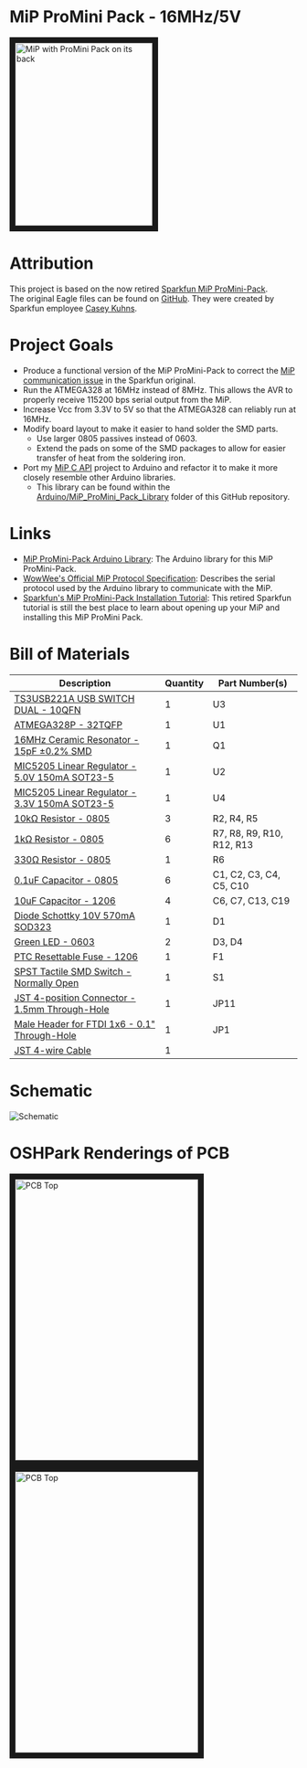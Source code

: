 # MiP ProMini Pack - 16MHz/5V
<img src="https://raw.githubusercontent.com/adamgreen/MiP_ProMini-Pack/master/images/20180416-02.jpg" alt="MiP with ProMini Pack on its back" width="240" height="320" border="10" />

# Attribution
This project is based on the now retired [Sparkfun MiP ProMini-Pack](https://www.sparkfun.com/products/retired/13058).<br>
The original Eagle files can be found on [GitHub](https://github.com/sparkfun/MiP_ProMini-Pack). They were created by
Sparkfun employee [Casey Kuhns](https://github.com/caseykuhns).


# Project Goals
* Produce a functional version of the MiP ProMini-Pack to correct the [MiP communication issue](https://github.com/WowWeeLabs/MiP-BLE-Protocol/issues/18) in the Sparkfun original.
* Run the ATMEGA328 at 16MHz instead of 8MHz. This allows the AVR to properly receive 115200 bps serial output from the
  MiP.
* Increase Vcc from 3.3V to 5V so that the ATMEGA328 can reliably run at 16MHz.
* Modify board layout to make it easier to hand solder the SMD parts.
  * Use larger 0805 passives instead of 0603.
  * Extend the pads on some of the SMD packages to allow for easier transfer of heat from the soldering iron.
* Port my [MiP C API](https://github.com/adamgreen/MiP-Capi) project to Arduino and refactor it to make it more closely resemble other Arduino libraries.
  * This library can be found within the [Arduino/MiP_ProMini_Pack_Library](Arduino/MiP_ProMini_Pack_Library#readme) folder of this GitHub repository.


# Links
* [MiP ProMini-Pack Arduino Library](Arduino/MiP_ProMini_Pack_Library#readme): The Arduino library for this MiP ProMini-Pack.<br>
* [WowWee's Official MiP Protocol Specification](https://github.com/WowWeeLabs/MiP-BLE-Protocol): Describes the serial protocol used by the Arduino library to communicate with the MiP.<br>
* [Sparkfun's MiP ProMini-Pack Installation Tutorial](https://learn.sparkfun.com/tutorials/hacking-the-mip---promini-pack): This retired Sparkfun tutorial is still the best place to learn about opening up your MiP and installing this MiP ProMini Pack.<br>


# Bill of Materials
Description | Quantity | Part Number(s)
------------|----------|---------------
[TS3USB221A USB SWITCH DUAL - 10QFN](https://www.digikey.com/products/en?keywords=296-24019-1-ND) | 1 | U3
[ATMEGA328P - 32TQFP](https://www.digikey.com/products/en?keywords=ATMEGA328P-AURCT-ND) | 1 | U1
[16MHz Ceramic Resonator - 15pF ±0.2% SMD](https://www.digikey.com/products/en?keywords=490-1198-1-ND) | 1 | Q1
[MIC5205 Linear Regulator - 5.0V 150mA SOT23-5](https://www.digikey.com/products/en?keywords=576-1261-1-ND) | 1 | U2
[MIC5205 Linear Regulator - 3.3V 150mA SOT23-5](https://www.digikey.com/products/en?keywords=576-1259-1-ND) | 1 | U4
[10kΩ Resistor - 0805](https://www.adafruit.com/product/441) | 3 | R2, R4, R5
[1kΩ Resistor - 0805](https://www.adafruit.com/product/441) | 6 | R7, R8, R9, R10, R12, R13
[330Ω Resistor - 0805](https://www.adafruit.com/product/441) | 1 | R6
[0.1uF Capacitor - 0805](https://www.adafruit.com/product/441) | 6 | C1, C2, C3, C4, C5, C10
[10uF Capacitor - 1206](https://www.digikey.com/products/en?keywords=478-8235-1-ND) | 4 | C6, C7, C13, C19
[Diode Schottky 10V 570mA SOD323](https://www.digikey.com/products/en?keywords=ZLLS410CT-ND) | 1 | D1
[Green LED - 0603](https://www.digikey.com/products/en?keywords=160-1446-1-ND) | 2 | D3, D4
[PTC Resettable Fuse - 1206](https://www.digikey.com/products/en?keywords=507-1802-1-ND) | 1 | F1
[SPST Tactile SMD Switch - Normally Open](https://www.digikey.com/products/en?keywords=CKN9112CT-ND) | 1 | S1
[JST 4-position Connector - 1.5mm Through-Hole](https://www.digikey.com/products/en?keywords=455-1659-ND) | 1 | JP11
[Male Header for FTDI 1x6 - 0.1" Through-Hole](https://www.digikey.com/products/en?keywords=HDR100IMP40M-G-V-TH-ND) | 1 | JP1
[JST 4-wire Cable]( https://www.digikey.com/product-detail/en/jst-sales-america-inc/A04ZR04ZR28H152A/455-3026-ND/6009402) | 1 |


# Schematic
![Schematic](https://raw.githubusercontent.com/adamgreen/MiP_ProMini-Pack/master/images/20180427-Schematic.png)

# OSHPark Renderings of PCB
<img src="https://raw.githubusercontent.com/adamgreen/MiP_ProMini-Pack/master/images/20180427-PCB-Top.png" alt="PCB Top" width="320" height="492" border="10" />
<img src="https://raw.githubusercontent.com/adamgreen/MiP_ProMini-Pack/master/images/20180427-PCB-Bottom.png" alt="PCB Top" width="320" height="492" border="10" />

